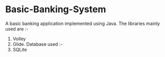 # Basic-Banking-System
A basic banking application implemented using Java.
The libraries mainly used are :-
1. Volley
2. Glide.
Database used :-
1. SQLite
